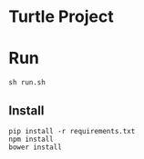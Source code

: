 # Turtle Project

# Run

```
sh run.sh
```

## Install
```
pip install -r requirements.txt
npm install
bower install
```